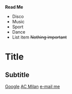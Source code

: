 **Read Me**

 - Disco
 - Music
 - Sport
 - Dance
 - List item
~~Nothing important~~

# Title
## Subtitle

[Google](www.google.com)
[AC Milan](www.acmilan.com)
[e-mail me](mailto:florinnkrsm@gmail.com)